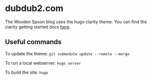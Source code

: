 # dubdub2.com

The Wooden Spoon blog uses the hugo clarity theme. You can find the clarity getting started docs [here](https://themes.gohugo.io/themes/hugo-clarity/#getting-up-and-running).

## Useful commands

To update the theme: `git submodule update --remote --merge`

To run a local webserver: `hugo server`

To build the site: `hugo`

